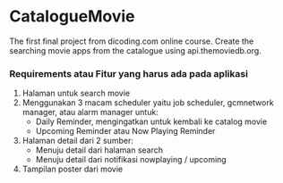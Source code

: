 # CatalogueMovie
 The first final project from dicoding.com online course. Create the searching movie apps from the catalogue using api.themoviedb.org.
 
 ### Requirements atau Fitur yang harus ada pada aplikasi
 1. Halaman untuk search movie
 2. Menggunakan 3 macam scheduler yaitu job scheduler,  gcmnetwork manager, atau alarm manager untuk:
     * Daily Reminder, mengingatkan untuk kembali ke catalog movie
     * Upcoming Reminder atau Now Playing Reminder
 3. Halaman detail dari 2 sumber:
     * Menuju detail dari halaman search
     * Menuju detail dari notifikasi nowplaying / upcoming
4. Tampilan poster dari movie
